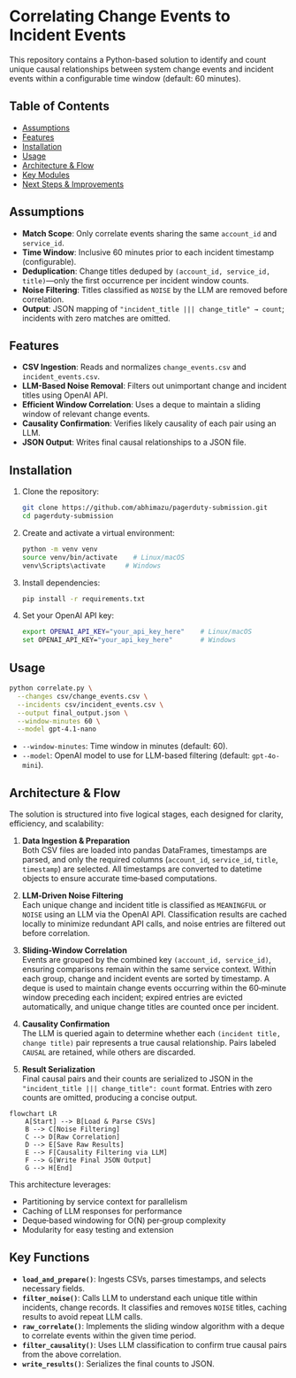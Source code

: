 # Correlating Change Events to Incident Events

This repository contains a Python-based solution to identify and count unique causal relationships between system change events and incident events within a configurable time window (default: 60 minutes).

## Table of Contents

- [Assumptions](#assumptions)
- [Features](#features)
- [Installation](#installation)
- [Usage](#usage)
- [Architecture & Flow](#architecture--flow)
- [Key Modules](#key-modules)
- [Next Steps & Improvements](#next-steps--improvements)

## Assumptions

- **Match Scope**: Only correlate events sharing the same `account_id` and `service_id`.
- **Time Window**: Inclusive 60 minutes prior to each incident timestamp (configurable).
- **Deduplication**: Change titles deduped by `(account_id, service_id, title)`—only the first occurrence per incident window counts.
- **Noise Filtering**: Titles classified as `NOISE` by the LLM are removed before correlation.
- **Output**: JSON mapping of `"incident_title ||| change_title" → count`; incidents with zero matches are omitted.

## Features

- **CSV Ingestion**: Reads and normalizes `change_events.csv` and `incident_events.csv`.
- **LLM-Based Noise Removal**: Filters out unimportant change and incident titles using OpenAI API.
- **Efficient Window Correlation**: Uses a deque to maintain a sliding window of relevant change events.
- **Causality Confirmation**: Verifies likely causality of each pair using an LLM.
- **JSON Output**: Writes final causal relationships to a JSON file.

## Installation

1. Clone the repository:
   ```bash
   git clone https://github.com/abhimazu/pagerduty-submission.git
   cd pagerduty-submission
   ```
2. Create and activate a virtual environment:
   ```bash
   python -m venv venv
   source venv/bin/activate    # Linux/macOS
   venv\Scripts\activate     # Windows
   ```
3. Install dependencies:
   ```bash
   pip install -r requirements.txt
   ```
4. Set your OpenAI API key:
   ```bash
   export OPENAI_API_KEY="your_api_key_here"    # Linux/macOS
   set OPENAI_API_KEY="your_api_key_here"       # Windows
   ```

## Usage

```bash
python correlate.py \
  --changes csv/change_events.csv \
  --incidents csv/incident_events.csv \
  --output final_output.json \
  --window-minutes 60 \
  --model gpt-4.1-nano
```

- `--window-minutes`: Time window in minutes (default: 60).
- `--model`: OpenAI model to use for LLM-based filtering (default: `gpt-4o-mini`).

## Architecture & Flow

The solution is structured into five logical stages, each designed for clarity, efficiency, and scalability:

1. **Data Ingestion & Preparation**  
   Both CSV files are loaded into pandas DataFrames, timestamps are parsed, and only the required columns (`account_id`, `service_id`, `title`, `timestamp`) are selected. All timestamps are converted to datetime objects to ensure accurate time‑based computations.

2. **LLM‑Driven Noise Filtering**  
   Each unique change and incident title is classified as `MEANINGFUL` or `NOISE` using an LLM via the OpenAI API. Classification results are cached locally to minimize redundant API calls, and noise entries are filtered out before correlation.

3. **Sliding‑Window Correlation**  
   Events are grouped by the combined key `(account_id, service_id)`, ensuring comparisons remain within the same service context. Within each group, change and incident events are sorted by timestamp. A deque is used to maintain change events occurring within the 60‑minute window preceding each incident; expired entries are evicted automatically, and unique change titles are counted once per incident.

4. **Causality Confirmation**  
   The LLM is queried again to determine whether each `(incident title, change title)` pair represents a true causal relationship. Pairs labeled `CAUSAL` are retained, while others are discarded.

5. **Result Serialization**  
   Final causal pairs and their counts are serialized to JSON in the `"incident_title ||| change_title": count` format. Entries with zero counts are omitted, producing a concise output.

```mermaid
flowchart LR
    A[Start] --> B[Load & Parse CSVs]
    B --> C[Noise Filtering]
    C --> D[Raw Correlation]
    D --> E[Save Raw Results]
    E --> F[Causality Filtering via LLM]
    F --> G[Write Final JSON Output]
    G --> H[End]
```

This architecture leverages:

- Partitioning by service context for parallelism
- Caching of LLM responses for performance
- Deque‑based windowing for O(N) per‑group complexity
- Modularity for easy testing and extension

## Key Functions

- **`load_and_prepare()`**: Ingests CSVs, parses timestamps, and selects necessary fields.
- **`filter_noise()`**: Calls LLM to understand each unique title within incidents, change records. It classifies and removes `NOISE` titles, caching results to avoid repeat LLM calls.
- **`raw_correlate()`**: Implements the sliding window algorithm with a deque to correlate events within the given time period.
- **`filter_causality()`**: Uses LLM classification to confirm true causal pairs from the above correlation.
- **`write_results()`**: Serializes the final counts to JSON.
